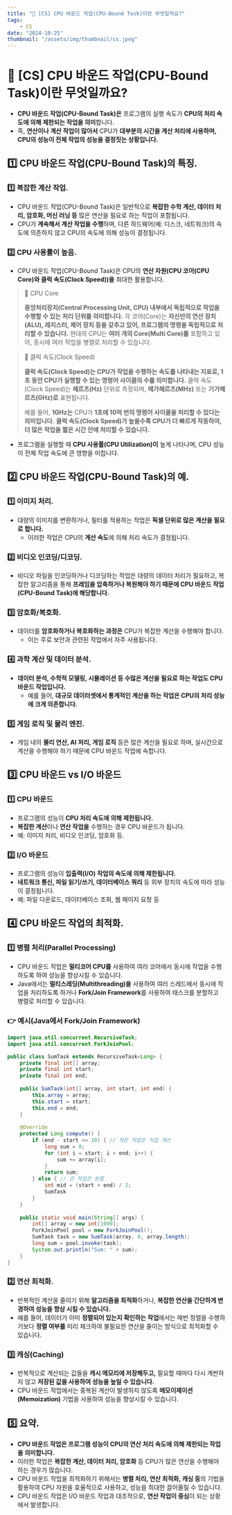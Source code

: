 ```yaml
---
title: "💾 [CS] CPU 바운드 작업(CPU-Bound Task)이란 무엇일까요?"
tags:
    - CS
date: "2024-10-25"
thumbnail: "/assets/img/thumbnail/cs.jpeg"
---
```


# 💾 [CS] CPU 바운드 작업(CPU-Bound Task)이란 무엇일까요?
- **CPU 바운드 작업(CPU-Bound Task)은** 프로그램의 실행 속도가 **CPU의 처리 속도에 의해 제한되는 작업을 의미**합니다.
- 즉, **연산이나 계산 작업이 많아서** CPU가 **대부분의 시간을 계산 처리에 사용하며, CPU의 성능이 전체 작업의 성능을 결정짓는 상황입니다.**

## 1️⃣ CPU 바운드 작업(CPU-Bound Task)의 특징.

### 1️⃣ 복잡한 계산 작업.
- CPU 바운드 작업(CPU-Bound Task)은 일반적으로 **복잡한 수학 계산, 데이터 처리, 암호화, 머신 러닝 등** 많은 연산을 필요로 하는 작업이 포함됩니다.
- CPU가 **계속해서 계산 작업을 수행**하며, 다른 하드웨어(예: 디스크, 네트워크)의 속도에 의존하지 않고 CPU의 속도에 의해 성능이 결정됩니다.

### 2️⃣ CPU 사용률이 높음.
- CPU 바운드 작업(CPU-Bound Task)은 CPU의 **연산 자원(CPU 코어(CPU Core)와 클럭 속도(Clock Speed))을** 최대한 활용합니다.

> 📝 CPU Core
> 
> **중앙처리장치(Central Processing Unit, CPU) 내부에서 독립적으로 작업을 수행할 수 있는 처리 단위를 의미합니다.** 
> 각 코어(Core)는 **자신만의 연산 장치(ALU), 레지스터, 제어 장치 등을 갖추고 있어, 프로그램의 명령을 독립적으로 처리할 수 있습니다.**
> 현대의 CPU는 **여러 개의 Core(Multi Core)를** 포함하고 있어, 동시에 여러 작업을 병렬로 처리할 수 있습니다.

> 📝 클럭 속도(Clock Speed)
> 
> **클럭 속도(Clock Speed)는 CPU가 작업을 수행하는 속도를 나타내는 지표로, 1초 동안 CPU가 실행할 수 있는 명령어 사이클의 수를 의미합니다.**
> 클럭 속도(Clock Speed)는 **헤르츠(Hz)** 단위로 측정되며, **메가헤르츠(MHz)** 또는 **기가헤르츠(GHz)로** 표현됩니다.
> 
> 예를 들어, **1GHz는** CPU가 **1초에 10억 번의 명령어 사이클을 처리할 수 있다는 의미입니다.**
> **클럭 속도(Clock Speed)가 높을수록 CPU가 더 빠르게 작동하여, 더 많은 작업을 짧은 시간 안에 처리할 수 있습니다.**

- 프로그램을 실행할 때 **CPU 사용률(CPU Utilization)이** 높게 나타나며, CPU 성능이 전체 작업 속도에 큰 영향을 미칩니다.

## 2️⃣ CPU 바운드 작업(CPU-Bound Task)의 예.

### 1️⃣ 이미지 처리.
- 대량의 이미지를 변환하거나, 필터를 적용하는 작업은 **픽셀 단위로 많은 계산을 필요로 합니다.**
    - 이러한 작업은 CPU의 **계산 속도**에 의해 처리 속도가 결정됩니다.

### 2️⃣ 비디오 인코딩/디코딩.
- 비디오 파일을 인코딩하거나 디코딩하는 작업은 대량의 데이터 처리가 필요하고, 복잡한 알고리즘을 통해 **프레임을 압축하거나 복원해야 하기 때문에 CPU 바운드 작업(CPU-Bound Task)에 해당합니다.**

### 3️⃣ 암호화/복호화.
- 데이터를 **암호화하거나 복호화하는 과정은** CPU가 복잡한 계산을 수행해야 합니다.
    - 이는 주로 보안과 관련된 작업에서 자주 사용됩니다.

### 4️⃣ 과학 계산 및 데이터 분석.
- **데이터 분석, 수학적 모델링, 시뮬레이션 등 수많은 계산을 필요로 하는 작업도 CPU 바운드 작업입니다.**
    - 예를 들어, **대규모 데이터셋에서 통계적인 계산을 하는 작업은 CPU의 처리 성능에 크게 의존합니다.**

### 5️⃣ 게임 로직 및 물리 엔진.
- 게임 내의 **물리 연산, AI 처리, 게임 로직** 등은 많은 계산을 필요로 하며, 실시간으로 계산을 수행해야 하기 때문에 CPU 바운드 작업에 속합니다.

## 3️⃣ CPU 바운드 vs I/O 바운드

### 1️⃣ CPU 바운드
- 프로그램의 성능이 **CPU 처리 속도에 의해 제한됩니다.**
- **복잡한 계산**이나 **연산 작업을** 수행하는 경우 CPU 바운드가 됩니다.
- 예: 이미지 처리, 비디오 인코딩, 암호화 등.

### 2️⃣ I/O 바운드
- 프로그램의 성능이 **입출력(I/O) 작업의 속도에 의해 제한됩니다.**
- **네트워크 통신, 파일 읽기/쓰기, 데이터베이스 쿼리** 등 외부 장치의 속도에 따라 성능이 결정됩니다.
- 예: 파일 다운로드, 데이터베이스 조회, 웹 페이지 요청 등

## 4️⃣ CPU 바운드 작업의 최적화.

### 1️⃣ 병렬 처리(Parallel Processing)
- CPU 바운드 작업은 **멀티코어 CPU를** 사용하여 여러 코어에서 동시에 작업을 수행하도록 하여 성능을 향상시킬 수 있습니다.
- Java에서는 **멀티스레딩(Multithreading)을** 사용하여 여러 스레드에서 동시에 작업을 처리하도록 하거나 **Fork/Join Framework**를 사용하여 태스크를 분할하고 병렬로 처리할 수 있습니다.

### 👉 예시(Java에서 Fork/Join Framework)
```java
import java.util.concurrent.RecursiveTask;
import java.util.concurrent.ForkJoinPool;

public class SumTask extends RecursiveTask<Long> {
    private final int[] array;
    private final int start;
    private final int end;
    
    public SumTask(int[] array, int start, int end) {
        this.array = array;
        this.start = start;
        this.end = end;
    }
    
    @Override
    protected Long compute() {
        if (end - start <= 10) { // 작은 작업은 직접 계산
            long sum = 0;
            for (int i = start; i < end; i++) {
                sum += array[i];
            }
            return sum;
        } else { // 큰 작업은 분할
            int mid = (start + end) / 2;
            SumTask 
        }
    }
    
    public static void main(String[] args) {
        int[] array = new int[1000];
        ForkJoinPool pool = new ForkJoinPool();
        SumTask task = new SumTask(array, 0, array.length);
        long sum = pool.invoke(task);
        System.out.println("Sum: " + sum);
    }
}
```

### 2️⃣ 연산 최적화.
- 반복적인 계산을 줄이기 위해 **알고리즘을 최적화**하거나, **복잡한 연산을 간단하게 변경하여 성능을 향상 시킬 수 있습니다.**
- 예를 들어, 데이터가 이미 **정렬되어 있는지 확인하는 작업**에서는 매번 정렬을 수행하기보다 **정렬 여부를** 미리 체크하여 불필요한 연산을 줄이는 방식으로 최적화할 수 있습니다.

### 3️⃣ 캐싱(Caching)
- 반복적으로 계산되는 값들을 **캐시 메모리에 저장해두고,** 필요할 때마다 다시 계싼하지 않고 **저장된 값을 사용하여 성능을 높일 수 있습니다.**
- CPU 바운드 작업에서는 중복된 계산이 발생하지 않도록 **메모이제이션(Memoization)** 기법을 사용하여 성능을 향상시킬 수 있습니다.

## 5️⃣ 요약.
- **CPU 바운드 작업은 프로그램 성능이 CPU의 연산 처리 속도에 의해 제한되는 작업을 의미합니다.**
- 이러한 작업은 **복잡한 계산, 데이터 처리, 암호화** 등 CPU가 많은 연산을 수행해야 하는 경우가 많습니다.
- CPU 바운드 작업을 최적화하기 위해서는 **병렬 처리, 연산 최적화, 캐싱 등**의 기법을 활용하여 CPU 자원을 효율적으로 사용하고, 성능을 최대한 끌어올릴 수 있습니다.
- CPU 바운드 작업은 I/O 바운드 작업과 대조적으로, **연산 작업이 중심**이 되는 상황에서 발생합니다.
